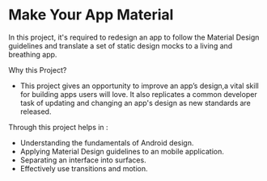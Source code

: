# Make Your App Material

In this project, it's required to redesign an app to follow the Material Design guidelines
and translate a set of static design mocks to a living and breathing app.  

Why this Project? 
- This project gives an opportunity to improve an app’s design,a vital skill for building apps users will love. 
It also replicates a common developer task of updating and changing an app's design as new standards are released. 

Through this project helps in :  
- Understanding the fundamentals of Android design. 
- Applying Material Design guidelines to an mobile application. 
- Separating an interface into surfaces. 
- Effectively use transitions and motion.

